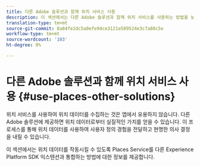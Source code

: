 ```yaml
---
title: 다른 Adobe 솔루션과 함께 위치 서비스 사용
description: 이 섹션에서는 다른 Adobe 솔루션과 함께 위치 서비스를 사용하는 방법을 보여 줍니다.
translation-type: tm+mt
source-git-commit: 8a84fe2dc5a0efe94ce3121e589524e3c7a80c5e
workflow-type: tm+mt
source-wordcount: '103'
ht-degree: 0%

---
```



# 다른 Adobe 솔루션과 함께 위치 서비스 사용 {#use-places-other-solutions}

위치 서비스를 사용하여 위치 데이터를 수집하는 것은 앱에서 유용하지 않습니다. 다른 Adobe 솔루션에 제공하면 위치 데이터로부터 실질적인 가치를 얻을 수 있습니다. 이 프로세스를 통해 위치 데이터를 사용하여 사용자 정의 경험을 전달하고 현명한 의사 결정을 내릴 수 있습니다.

이 섹션에서는 위치 데이터를 작동시킬 수 있도록 Places Service를 다른 Experience Platform SDK 익스텐션과 통합하는 방법에 대한 정보를 제공합니다.